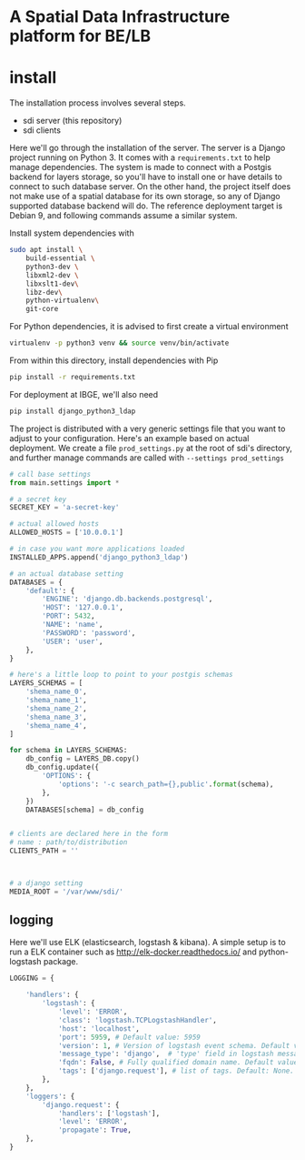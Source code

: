 A Spatial Data Infrastructure platform for BE/LB
================================================


# install

The installation process involves several steps.
- sdi server (this repository)
- sdi clients

Here we'll go through the installation of the server. 
The server is a Django project running on Python 3. It comes with a ```requirements.txt``` to help manage dependencies. The system is made to connect with a Postgis backend for layers storage, so you'll have to install one or have details to connect to such database server. On the other hand, the project itself does not make use of a spatial database for its own storage, so any of Django supported database backend will do.
The reference deployment target is Debian 9, and following commands assume a similar system.

Install system dependencies with
```sh
sudo apt install \
    build-essential \
    python3-dev \
    libxml2-dev \
    libxslt1-dev\
    libz-dev\
    python-virtualenv\
    git-core
```

For Python dependencies, it is advised to first create a virtual environment
```sh
virtualenv -p python3 venv && source venv/bin/activate
```

From within this directory, install dependencies with Pip
```sh
pip install -r requirements.txt
```



For deployment at IBGE, we'll also need
```sh
pip install django_python3_ldap
```


The project is distributed with a very generic settings file that you want to adjust to your configuration. Here's an example based on actual deployment. We create a file ```prod_settings.py``` at the root of sdi's directory, and further manage commands are called with ```--settings prod_settings```

```python
# call base settings
from main.settings import *

# a secret key
SECRET_KEY = 'a-secret-key'

# actual allowed hosts
ALLOWED_HOSTS = ['10.0.0.1']

# in case you want more applications loaded
INSTALLED_APPS.append('django_python3_ldap')

# an actual database setting
DATABASES = {
    'default': {
        'ENGINE': 'django.db.backends.postgresql',
        'HOST': '127.0.0.1',
        'PORT': 5432,
        'NAME': 'name',
        'PASSWORD': 'password',
        'USER': 'user',
    },
}

# here's a little loop to point to your postgis schemas 
LAYERS_SCHEMAS = [
    'shema_name_0',
    'shema_name_1',
    'shema_name_2',
    'shema_name_3',
    'shema_name_4',
]

for schema in LAYERS_SCHEMAS:
    db_config = LAYERS_DB.copy()
    db_config.update({
        'OPTIONS': {
            'options': '-c search_path={},public'.format(schema),
        },
    })
    DATABASES[schema] = db_config


# clients are declared here in the form
# name : path/to/distribution
CLIENTS_PATH = '' 



# a django setting
MEDIA_ROOT = '/var/www/sdi/'

```

## logging

Here we'll use ELK (elasticsearch, logstash & kibana). A simple setup is to run a ELK container such as http://elk-docker.readthedocs.io/
and python-logstash package.



```python
LOGGING = {
  
    'handlers': {
        'logstash': {
            'level': 'ERROR',
            'class': 'logstash.TCPLogstashHandler',
            'host': 'localhost',
            'port': 5959, # Default value: 5959
            'version': 1, # Version of logstash event schema. Default value: 0 (for backward compatibility of the library)
            'message_type': 'django',  # 'type' field in logstash message. Default value: 'logstash'.
            'fqdn': False, # Fully qualified domain name. Default value: false.
            'tags': ['django.request'], # list of tags. Default: None.
        },
    },
    'loggers': {
        'django.request': {
            'handlers': ['logstash'],
            'level': 'ERROR',
            'propagate': True,
    },
}
```